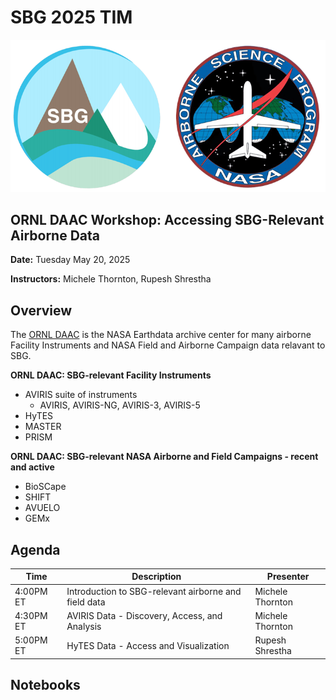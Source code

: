# SBG 2025 TIM
![SBG](images/SBG_NASAAirborne_logo.png)

## ORNL DAAC Workshop:  Accessing SBG-Relevant Airborne Data
**Date:** Tuesday May 20, 2025

**Instructors:**  Michele Thornton, Rupesh Shrestha

## Overview
The [ORNL DAAC](https://www.earthdata.nasa.gov/centers/ornl-daac) is the NASA Earthdata archive center for many airborne Facility Instruments and NASA Field and Airborne Campaign data relavant to SBG.  

**ORNL DAAC: SBG-relevant Facility Instruments**
- AVIRIS suite of instruments
  - AVIRIS, AVIRIS-NG, AVIRIS-3, AVIRIS-5
- HyTES 
- MASTER
- PRISM

**ORNL DAAC: SBG-relevant NASA Airborne and Field Campaigns - recent and active**
- BioSCape
- SHIFT
- AVUELO
- GEMx

## Agenda
| Time | Description | Presenter | 
| --- | --- | --- |
| 4:00PM ET | Introduction to SBG-relevant airborne and field data | Michele Thornton |
| 4:30PM ET  | AVIRIS Data - Discovery, Access, and Analysis | Michele Thornton |
| 5:00PM ET | HyTES Data - Access and Visualization | Rupesh Shrestha | 

## Notebooks

```{tableofcontents}
```
